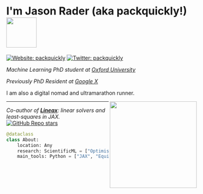 <h1> I'm Jason Rader (aka packquickly!) <img align=bottom src="https://media.giphy.com/media/YYQ6sw8jt2HRxX4uVi/giphy.gif" width="80"></h1>

[![Website: packquickly](https://img.shields.io/badge/packquickly-Website-informational)](https://www.packquickly.com)
[![Twitter: packquickly](https://img.shields.io/twitter/follow/packquickly?style=social)](https://twitter.com/packquickly)
  
*Machine Learning PhD student at* [*Oxford University*](http://www.maths.ox.ac.uk)

*Previously PhD Resident at* [*Google X*](http://www.x.company)

I am also a digital nomad and ultramarathon runner.

<img align='right' src="https://media.giphy.com/media/9TuX30acPdjFvFffOK/giphy.gif" width="230">

<hr></hr>
  
*Co-author of [**Lineax**](https://github.com/google/lineax): linear solvers and least-squares in JAX.* [![GitHub Repo stars](https://img.shields.io/github/stars/google/lineax?style=social)](https://github.com/google/lineax)
  
```python
@dataclass
class About:
    location: Any
    research: ScientificML = ["Optimisation", "Numerical Methods", "Deep Learning"]
    main_tools: Python = ["JAX", "Equinox"]
```
